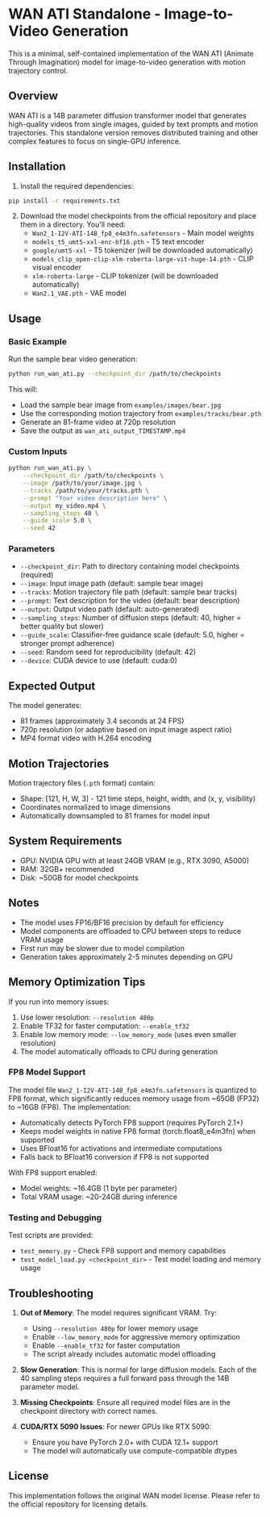 # WAN ATI Standalone - Image-to-Video Generation

This is a minimal, self-contained implementation of the WAN ATI (Animate Through Imagination) model for image-to-video generation with motion trajectory control.

## Overview

WAN ATI is a 14B parameter diffusion transformer model that generates high-quality videos from single images, guided by text prompts and motion trajectories. This standalone version removes distributed training and other complex features to focus on single-GPU inference.

## Installation

1. Install the required dependencies:
```bash
pip install -r requirements.txt
```

2. Download the model checkpoints from the official repository and place them in a directory. You'll need:
   - `Wan2_1-I2V-ATI-14B_fp8_e4m3fn.safetensors` - Main model weights
   - `models_t5_umt5-xxl-enc-bf16.pth` - T5 text encoder
   - `google/umt5-xxl` - T5 tokenizer (will be downloaded automatically)
   - `models_clip_open-clip-xlm-roberta-large-vit-huge-14.pth` - CLIP visual encoder
   - `xlm-roberta-large` - CLIP tokenizer (will be downloaded automatically)
   - `Wan2.1_VAE.pth` - VAE model

## Usage

### Basic Example

Run the sample bear video generation:

```bash
python run_wan_ati.py --checkpoint_dir /path/to/checkpoints
```

This will:
- Load the sample bear image from `examples/images/bear.jpg`
- Use the corresponding motion trajectory from `examples/tracks/bear.pth`
- Generate an 81-frame video at 720p resolution
- Save the output as `wan_ati_output_TIMESTAMP.mp4`

### Custom Inputs

```bash
python run_wan_ati.py \
    --checkpoint_dir /path/to/checkpoints \
    --image /path/to/your/image.jpg \
    --tracks /path/to/your/tracks.pth \
    --prompt "Your video description here" \
    --output my_video.mp4 \
    --sampling_steps 40 \
    --guide_scale 5.0 \
    --seed 42
```

### Parameters

- `--checkpoint_dir`: Path to directory containing model checkpoints (required)
- `--image`: Input image path (default: sample bear image)
- `--tracks`: Motion trajectory file path (default: sample bear tracks)
- `--prompt`: Text description for the video (default: bear description)
- `--output`: Output video path (default: auto-generated)
- `--sampling_steps`: Number of diffusion steps (default: 40, higher = better quality but slower)
- `--guide_scale`: Classifier-free guidance scale (default: 5.0, higher = stronger prompt adherence)
- `--seed`: Random seed for reproducibility (default: 42)
- `--device`: CUDA device to use (default: cuda:0)

## Expected Output

The model generates:
- 81 frames (approximately 3.4 seconds at 24 FPS)
- 720p resolution (or adaptive based on input image aspect ratio)
- MP4 format video with H.264 encoding

## Motion Trajectories

Motion trajectory files (`.pth` format) contain:
- Shape: [121, H, W, 3] - 121 time steps, height, width, and (x, y, visibility)
- Coordinates normalized to image dimensions
- Automatically downsampled to 81 frames for model input

## System Requirements

- GPU: NVIDIA GPU with at least 24GB VRAM (e.g., RTX 3090, A5000)
- RAM: 32GB+ recommended
- Disk: ~50GB for model checkpoints

## Notes

- The model uses FP16/BF16 precision by default for efficiency
- Model components are offloaded to CPU between steps to reduce VRAM usage
- First run may be slower due to model compilation
- Generation takes approximately 2-5 minutes depending on GPU

## Memory Optimization Tips

If you run into memory issues:
1. Use lower resolution: `--resolution 480p`
2. Enable TF32 for faster computation: `--enable_tf32`
3. Enable low memory mode: `--low_memory_mode` (uses even smaller resolution)
4. The model automatically offloads to CPU during generation

### FP8 Model Support

The model file `Wan2_1-I2V-ATI-14B_fp8_e4m3fn.safetensors` is quantized to FP8 format, which significantly reduces memory usage from ~65GB (FP32) to ~16GB (FP8). The implementation:
- Automatically detects PyTorch FP8 support (requires PyTorch 2.1+)
- Keeps model weights in native FP8 format (torch.float8_e4m3fn) when supported
- Uses BFloat16 for activations and intermediate computations
- Falls back to BFloat16 conversion if FP8 is not supported

With FP8 support enabled:
- Model weights: ~16.4GB (1 byte per parameter)
- Total VRAM usage: ~20-24GB during inference

### Testing and Debugging

Test scripts are provided:
- `test_memory.py` - Check FP8 support and memory capabilities
- `test_model_load.py <checkpoint_dir>` - Test model loading and memory usage

## Troubleshooting

1. **Out of Memory**: The model requires significant VRAM. Try:
   - Using `--resolution 480p` for lower memory usage
   - Enable `--low_memory_mode` for aggressive memory optimization
   - Enable `--enable_tf32` for faster computation
   - The script already includes automatic model offloading

2. **Slow Generation**: This is normal for large diffusion models. Each of the 40 sampling steps requires a full forward pass through the 14B parameter model.

3. **Missing Checkpoints**: Ensure all required model files are in the checkpoint directory with correct names.

4. **CUDA/RTX 5090 Issues**: For newer GPUs like RTX 5090:
   - Ensure you have PyTorch 2.0+ with CUDA 12.1+ support
   - The model will automatically use compute-compatible dtypes

## License

This implementation follows the original WAN model license. Please refer to the official repository for licensing details.